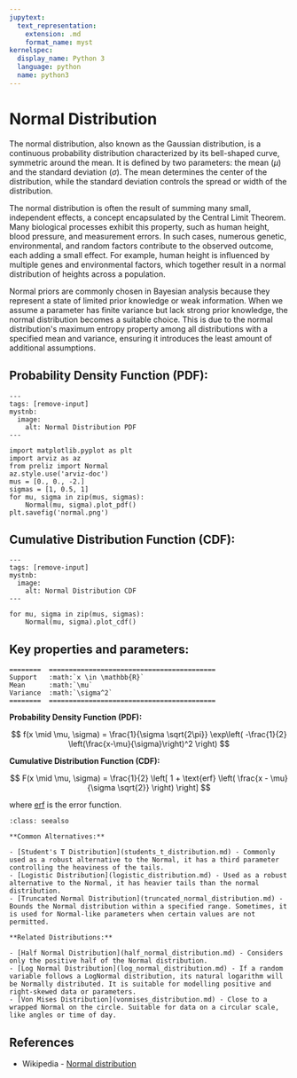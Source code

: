 ```yaml
---
jupytext:
  text_representation:
    extension: .md
    format_name: myst
kernelspec:
  display_name: Python 3
  language: python
  name: python3
---
```

# Normal Distribution

The normal distribution, also known as the Gaussian distribution, is a continuous probability distribution characterized by its bell-shaped curve, symmetric around the mean. It is defined by two parameters: the mean ($\mu$) and the standard deviation ($\sigma$). The mean determines the center of the distribution, while the standard deviation controls the spread or width of the distribution.

The normal distribution is often the result of summing many small, independent effects, a concept encapsulated by the Central Limit Theorem. Many biological processes exhibit this property, such as human height, blood pressure, and measurement errors. In such cases, numerous genetic, environmental, and random factors contribute to the observed outcome, each adding a small effect. For example, human height is influenced by multiple genes and environmental factors, which together result in a normal distribution of heights across a population.

Normal priors are commonly chosen in Bayesian analysis because they represent a state of limited prior knowledge or weak information. When we assume a parameter has finite variance but lack strong prior knowledge, the normal distribution becomes a suitable choice. This is due to the normal distribution's maximum entropy property among all distributions with a specified mean and variance, ensuring it introduces the least amount of additional assumptions. 

## Probability Density Function (PDF):

```{code-cell}
---
tags: [remove-input]
mystnb:
  image:
    alt: Normal Distribution PDF
---

import matplotlib.pyplot as plt
import arviz as az
from preliz import Normal
az.style.use('arviz-doc')
mus = [0., 0., -2.]
sigmas = [1, 0.5, 1]
for mu, sigma in zip(mus, sigmas):
    Normal(mu, sigma).plot_pdf()
plt.savefig('normal.png')
```

## Cumulative Distribution Function (CDF):

```{code-cell}
---
tags: [remove-input]
mystnb:
  image:
    alt: Normal Distribution CDF
---

for mu, sigma in zip(mus, sigmas):
    Normal(mu, sigma).plot_cdf()
```


## Key properties and parameters:

```{eval-rst}
========  ==========================================
Support   :math:`x \in \mathbb{R}`
Mean      :math:`\mu`
Variance  :math:`\sigma^2`
========  ==========================================
```

**Probability Density Function (PDF):**


$$
f(x \mid \mu, \sigma) =
\frac{1}{\sigma \sqrt{2\pi}}
\exp\left( -\frac{1}{2} \left(\frac{x-\mu}{\sigma}\right)^2 \right)
$$

**Cumulative Distribution Function (CDF):**

$$
F(x \mid \mu, \sigma) =
\frac{1}{2} \left[ 1 + \text{erf} \left( \frac{x - \mu}{\sigma \sqrt{2}} \right) \right]
$$

where [erf](https://en.wikipedia.org/wiki/Error_function) is the error function.


```{seealso}
:class: seealso

**Common Alternatives:**

- [Student's T Distribution](students_t_distribution.md) - Commonly used as a robust alternative to the Normal, it has a third parameter controlling the heaviness of the tails.
- [Logistic Distribution](logistic_distribution.md) - Used as a robust alternative to the Normal, it has heavier tails than the normal distribution.
- [Truncated Normal Distribution](truncated_normal_distribution.md) - Bounds the Normal distribution within a specified range. Sometimes, it is used for Normal-like parameters when certain values are not permitted.

**Related Distributions:**

- [Half Normal Distribution](half_normal_distribution.md) - Considers only the positive half of the Normal distribution.
- [Log Normal Distribution](log_normal_distribution.md) - If a random variable follows a LogNormal distribution, its natural logarithm will be Normally distributed. It is suitable for modelling positive and right-skewed data or parameters.
- [Von Mises Distribution](vonmises_distribution.md) - Close to a wrapped Normal on the circle. Suitable for data on a circular scale, like angles or time of day.

```

## References

- Wikipedia - [Normal distribution](https://en.wikipedia.org/wiki/Normal_distribution)
